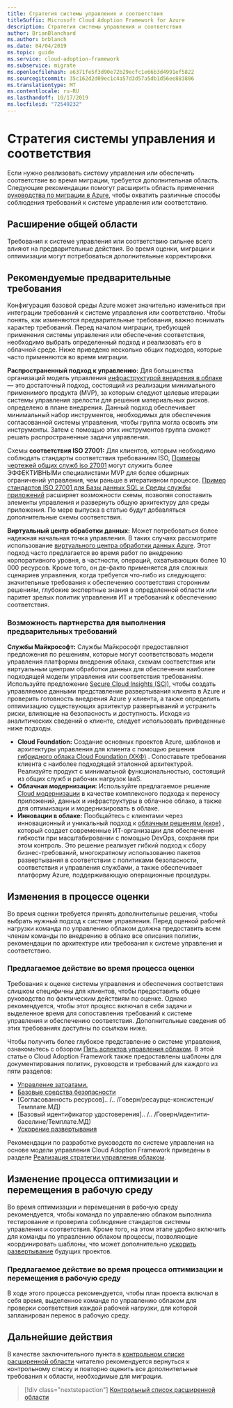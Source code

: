 ```yaml
---
title: Стратегия системы управления и соответствия
titleSuffix: Microsoft Cloud Adoption Framework for Azure
description: Стратегия системы управления и соответствия
author: BrianBlanchard
ms.author: brblanch
ms.date: 04/04/2019
ms.topic: guide
ms.service: cloud-adoption-framework
ms.subservice: migrate
ms.openlocfilehash: a6371fe5f3d90e72b29ecfc1e66b3d4991ef5822
ms.sourcegitcommit: 35c162d2d09ec1c4a57d3d57a5db1d56ee883806
ms.translationtype: MT
ms.contentlocale: ru-RU
ms.lasthandoff: 10/17/2019
ms.locfileid: "72549232"
---
```

# <a name="governance-or-compliance-strategy"></a>Стратегия системы управления и соответствия

Если нужно реализовать систему управления или обеспечить соответствие во время миграции, требуется дополнительная область. Следующие рекомендации помогут расширить область применения [руководства по миграции в Azure](../azure-migration-guide/index.md), чтобы охватить различные способы соблюдения требований к системе управления или соответствию.

## <a name="general-scope-expansion"></a>Расширение общей области

Требования к системе управления или соответствию сильнее всего влияют на предварительные действия. Во время оценки, миграции и оптимизации могут потребоваться дополнительные корректировки.

## <a name="suggested-prerequisites"></a>Рекомендуемые предварительные требования

Конфигурация базовой среды Azure может значительно измениться при интеграции требований к системе управления или соответствию. Чтобы понять, как изменяются предварительные требования, важно понимать характер требований. Перед началом миграции, требующей применения системы управления или обеспечения соответствия, необходимо выбрать определенный подход и реализовать его в облачной среде. Ниже приведено несколько общих подходов, которые часто применяются во время миграции.

**Распространенный подход к управлению:** Для большинства организаций модель управления [инфраструктурой внедрения в облаке](../../govern/guides/index.md) — это достаточный подход, состоящий из реализации минимального применимого продукта (MVP), за которым следуют целевые итерации системы управления зрелости для решения материальных рисков. определено в плане внедрения. Данный подход обеспечивает минимальный набор инструментов, необходимых для обеспечения согласованной системы управления, чтобы группа могла освоить эти инструменты. Затем с помощью этих инструментов группа сможет решать распространенные задачи управления.

Схемы **соответствия ISO 27001:** Для клиентов, которым необходимо соблюдать стандарты соответствия требованиям ISO, [Примеры чертежей общих служб iso 27001](https://docs.microsoft.com/azure/governance/blueprints/samples/iso27001-shared/index) могут служить более ЭФФЕКТИВНЫМи специалистами MVP для более обширных ограничений управления, чем раньше в итеративном процессе. [Пример стандартов ISO 27001 для Базы данных SQL и Среды службы приложений](https://docs.microsoft.com/azure/governance/blueprints/samples/iso27001-ase-sql-workload) расширяет возможности схемы, позволяя сопоставить элементы управления и развернуть общую архитектуру для среды приложения. По мере выпуска в статью будут добавляться дополнительные схемы соответствия.

**Виртуальный центр обработки данных:** Может потребоваться более надежная начальная точка управления. В таких случаях рассмотрите использование [виртуального центра обработки данных Azure](../../reference/vdc.md). Этот подход часто предлагается во время работ по внедрению корпоративного уровня, в частности, операций, охватывающих более 10 000 ресурсов. Кроме того, он де-факто применяется для сложных сценариев управления, когда требуется что-либо из следующего: значительные требования к обеспечению соответствия сторонним решениям, глубокие экспертные знания в определенной области или паритет зрелых политик управления ИТ и требований к обеспечению соответствия.

### <a name="partnership-option-to-complete-prerequisites"></a>Возможность партнерства для выполнения предварительных требований

**Службы Майкрософт:** Службы Майкрософт предоставляют предложения по решениям, которые могут соответствовать модели управления платформы внедрения облака, схемам соответствия или виртуальным центрам обработки данных для обеспечения наиболее подходящей модели управления или соответствия требованиям. Используйте предложение [Secure Cloud Insights (SCI)](https://download.microsoft.com/download/C/7/C/C7CEA89D-7BDB-4E08-B998-737C13107361/Secure_Cloud_Insights_Datasheet_EN_US.pdf), чтобы создать управляемое данными представление развертывания клиента в Azure и проверить готовность внедрения Azure у клиента, а также определить оптимизацию существующих архитектур развертываний и устранить риски, влияющие на безопасность и доступность. Исходя из аналитических сведений о клиенте, следует использовать приведенные ниже подходы.

- **Cloud Foundation:** Создание основных проектов Azure, шаблонов и архитектуры управления для клиента с помощью решения [гибридного облака Cloud Foundation (ХКФ)](https://download.microsoft.com/download/D/8/7/D872DFD0-1C46-4145-95E4-B5EAB2958B96/Hybrid_Cloud_Foundation_Datasheet_EN_US.pdf) . Сопоставьте требования клиента с наиболее подходящей эталонной архитектурой. Реализуйте продукт с минимальной функциональностью, состоящий из общих служб и рабочих нагрузок IaaS.
- **Облачная модернизации:** Используйте предлагаемое решение [Cloud модернизации](https://download.microsoft.com/download/3/7/3/373F90E3-8568-44F3-B096-CD9C1CD28AB7/Cloud_Modernization_Datasheet_EN_US.pdf) в качестве комплексного подхода к переносу приложений, данных и инфраструктуры в облачное облако, а также для оптимизации и модернизировать в облаке.
- **Инновации в облаке:** Пообщайтесь с клиентами через инновационный и уникальный подход к [облачным решениям (ккое)](https://download.microsoft.com/download/F/8/B/F8BBE4BD-E5F8-4DFB-82F7-C0A4E17051BB/Cloud_Center_of_Excellence_Datasheet_EN_US.pdf) , который создает современные ИТ-организации для обеспечения гибкости при масштабировании с помощью DevOps, сохраняя при этом контроль. Это решение реализует гибкий подход к сбору бизнес-требований, многократному использованию пакетов развертывания в соответствии с политиками безопасности, соответствия и управления службами, а также обеспечивает платформу Azure, поддерживающую операционные процедуры.

## <a name="assess-process-changes"></a>Изменения в процессе оценки

Во время оценки требуется принять дополнительные решения, чтобы выбрать нужный подход к системе управления. Перед оценкой рабочей нагрузки команда по управлению облаком должна предоставить всем членам команды по внедрению в облако все описания политик, рекомендации по архитектуре или требования к системе управления и соответствию.

### <a name="suggested-action-during-the-assess-process"></a>Предлагаемое действие во время процесса оценки

Требования к оценке системы управления и обеспечения соответствия слишком специфичны для клиентов, чтобы предоставить общее руководство по фактическим действиям по оценке. Однако рекомендуется, чтобы этот процесс включал в себя задачи и выделенное время для сопоставления требований к системе управления и обеспечению соответствия. Дополнительные сведения об этих требованиях доступны по ссылкам ниже.

Чтобы получить более глубокое представление о системе управления, ознакомьтесь с обзором [Пять аспектов управления облаком](../../govern/governance-disciplines.md). В этой статье о Cloud Adoption Framework также предоставлены шаблоны для документирования политик, руководств и требований для каждого из пяти разделов:

- [Управление затратами.](../../govern/cost-management/template.md)
- [Базовые средства безопасности](../../govern/security-baseline/template.md)
- [Согласованность ресурсов].. /.. /Говерн/ресаурце-консистенци/Темплате.МД)
- [Базовый идентификатор удостоверения].. /.. /Говерн/идентити-баселине/Темплате.МД)
- [Ускорение развертывания](../../govern/deployment-acceleration/template.md)

Рекомендации по разработке руководств по системе управления на основе модели управления Cloud Adoption Framework приведены в разделе [Реализация стратегии управления облаком](../../govern/corporate-policy.md).

## <a name="optimize-and-promote-process-changes"></a>Изменение процесса оптимизации и перемещения в рабочую среду

Во время оптимизации и перемещения в рабочую среду рекомендуется, чтобы команда по управлению облаком выполнила тестирование и проверила соблюдение стандартов системы управления и соответствия. Кроме того, на этом этапе удобно включить для команды по управлению облаком процессы, позволяющие координировать шаблоны, что может дополнительно [ускорить развертывание](../../govern/deployment-acceleration/index.md) будущих проектов.

### <a name="suggested-action-during-the-optimize-and-promote-process"></a>Предлагаемое действие во время процесса оптимизации и перемещения в рабочую среду

В ходе этого процесса рекомендуется, чтобы план проекта включал в себя время, выделенное команде по управлению облаком для проверки соответствия каждой рабочей нагрузки, для которой запланирован перенос в рабочую среду.

## <a name="next-steps"></a>Дальнейшие действия

В качестве заключительного пункта в [контрольном списке расширенной области](./index.md) читателю рекомендуется вернуться к контрольному списку и повторно оценить все дополнительные требования к области, необходимые для миграции.

> [!div class="nextstepaction"]
> [Контрольный список расширенной области](./index.md)

